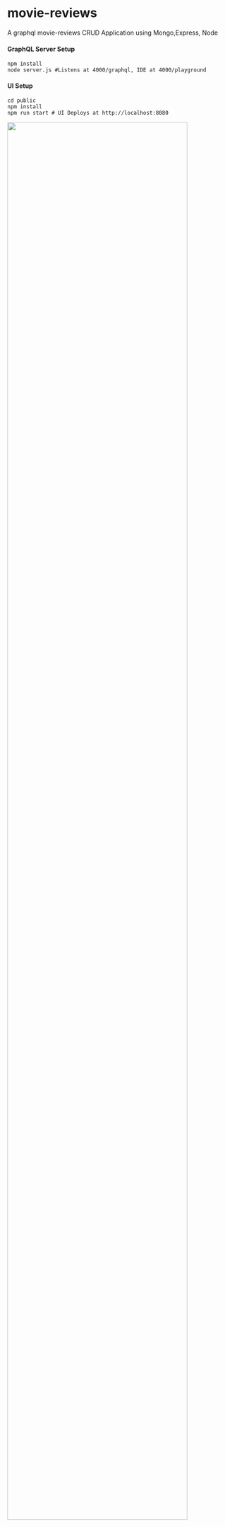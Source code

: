# movie-reviews
A graphql movie-reviews CRUD Application using Mongo,Express, Node

#### GraphQL Server Setup
```
npm install
node server.js #Listens at 4000/graphql, IDE at 4000/playground 
```
#### UI Setup
```
cd public
npm install
npm run start # UI Deploys at http://localhost:8080
```
<img align="center" src="https://github.com/Salmandabbakuti/movie-reviews/blob/master/sc.png" width="90%">

